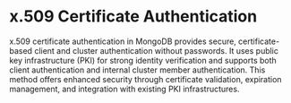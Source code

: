# x.509 Certificate Authentication

x.509 certificate authentication in MongoDB provides secure, certificate-based client and cluster authentication without passwords. It uses public key infrastructure (PKI) for strong identity verification and supports both client authentication and internal cluster member authentication. This method offers enhanced security through certificate validation, expiration management, and integration with existing PKI infrastructures.